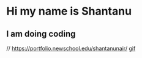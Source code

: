 # Hi my name is Shantanu
## I am doing coding
// https://portfolio.newschool.edu/shantanunair/
[gif](https://media1.tenor.com/images/7b9394e1d63512cbe01674bc1f1c7ba5/tenor.gif?itemid=13080022)